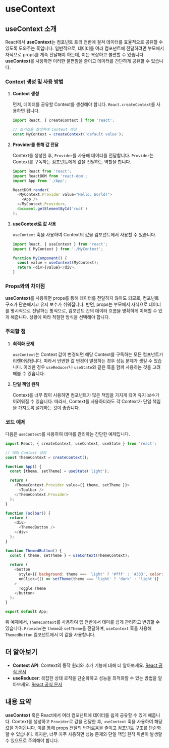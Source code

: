 # useContext


## useContext 소개

React에서 **useContext**는 컴포넌트 트리 전반에 걸쳐 데이터를 효율적으로 공유할 수 있도록 도와주는 훅입니다. 일반적으로, 데이터를 여러 컴포넌트에 전달하려면 부모에서 자식으로 props를 계속 전달해야 하는데, 이는 복잡하고 불편할 수 있습니다. **useContext**를 사용하면 이러한 불편함을 줄이고 데이터를 간단하게 공유할 수 있습니다.

### Context 생성 및 사용 방법

1. **Context 생성**

   먼저, 데이터를 공유할 Context를 생성해야 합니다. `React.createContext`를 사용하면 됩니다.

   ```javascript
   import React, { createContext } from 'react';

   // 초기값을 설정하여 Context 생성
   const MyContext = createContext('default value');
   ```

2. **Provider를 통해 값 전달**

   Context를 생성한 후, `Provider`를 사용해 데이터를 전달합니다. `Provider`는 Context를 구독하는 컴포넌트에게 값을 전달하는 역할을 합니다.

   ```javascript
   import React from 'react';
   import ReactDOM from 'react-dom';
   import App from './App';

   ReactDOM.render(
     <MyContext.Provider value="Hello, World!">
       <App />
     </MyContext.Provider>,
     document.getElementById('root')
   );
   ```

3. **useContext로 값 사용**

   `useContext` 훅을 사용하여 Context의 값을 컴포넌트에서 사용할 수 있습니다.

   ```javascript
   import React, { useContext } from 'react';
   import { MyContext } from './MyContext';

   function MyComponent() {
     const value = useContext(MyContext);
     return <div>{value}</div>;
   }
   ```

### Props와의 차이점

**useContext**를 사용하면 props를 통해 데이터를 전달하지 않아도 되므로, 컴포넌트 구조가 단순해지고 유지 보수가 쉬워집니다. 반면, props는 부모에서 자식으로 데이터를 명시적으로 전달하는 방식으로, 컴포넌트 간의 데이터 흐름을 명확하게 이해할 수 있게 해줍니다. 상황에 따라 적절한 방식을 선택해야 합니다.

### 주의할 점

1. **최적화 문제**

   `useContext`는 Context 값이 변경되면 해당 Context를 구독하는 모든 컴포넌트가 리렌더링됩니다. 따라서 빈번한 값 변경이 발생하는 경우 성능 문제가 생길 수 있습니다. 이러한 경우 `useReducer`나 `useState`와 같은 훅을 함께 사용하는 것을 고려해볼 수 있습니다.

2. **단일 책임 원칙**

   Context를 너무 많이 사용하면 컴포넌트가 많은 책임을 가지게 되어 유지 보수가 어려워질 수 있습니다. 따라서, Context를 사용하더라도 각 Context가 단일 책임을 가지도록 설계하는 것이 좋습니다.

### 코드 예제

다음은 `useContext`를 사용하여 테마를 관리하는 간단한 예제입니다.

```javascript
import React, { createContext, useContext, useState } from 'react';

// 테마 Context 생성
const ThemeContext = createContext();

function App() {
  const [theme, setTheme] = useState('light');

  return (
    <ThemeContext.Provider value={{ theme, setTheme }}>
      <Toolbar />
    </ThemeContext.Provider>
  );
}

function Toolbar() {
  return (
    <div>
      <ThemedButton />
    </div>
  );
}

function ThemedButton() {
  const { theme, setTheme } = useContext(ThemeContext);
  
  return (
    <button
      style={{ background: theme === 'light' ? '#fff' : '#333', color: theme === 'light' ? '#000' : '#fff' }}
      onClick={() => setTheme(theme === 'light' ? 'dark' : 'light')}
    >
      Toggle Theme
    </button>
  );
}

export default App;
```

위 예제에서, `ThemeContext`를 사용하여 앱 전반에서 테마를 쉽게 관리하고 변경할 수 있습니다. `Provider`는 `theme`과 `setTheme`을 전달하며, `useContext` 훅을 사용해 `ThemedButton` 컴포넌트에서 이 값을 사용합니다.

## 더 알아보기

- **Context API**: Context의 동작 원리와 추가 기능에 대해 더 알아보세요. [React 공식 문서](https://react.dev)
- **useReducer**: 복잡한 상태 로직을 단순화하고 성능을 최적화할 수 있는 방법을 알아보세요. [React 공식 문서](https://react.dev)

## 내용 요약

**useContext** 훅은 React에서 여러 컴포넌트에 데이터를 쉽게 공유할 수 있게 해줍니다. Context를 생성하고 `Provider`로 값을 전달한 후, `useContext` 훅을 사용하여 해당 값을 가져옵니다. 이를 통해 props 전달의 번거로움을 줄이고 컴포넌트 구조를 단순화할 수 있습니다. 하지만, 너무 자주 사용하면 성능 문제와 단일 책임 원칙 위반이 발생할 수 있으므로 주의해야 합니다.